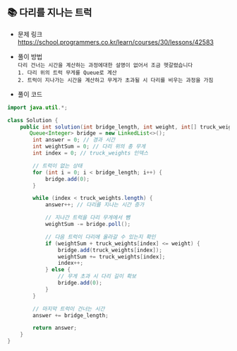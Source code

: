 ## 📚 다리를 지나는 트럭
- 문제 링크
  <br /> https://school.programmers.co.kr/learn/courses/30/lessons/42583
  
- 풀이 방법
  <br /> `다리 건너는 시간을 계산하는 과정에대한 설명이 없어서 조금 헷갈렸습니다`
  <br /> `1. 다리 위의 트럭 무게를 Queue로 계산`
  <br /> `2. 트럭이 지나가는 시간을 계산하고 무게가 초과될 시 다리를 비우는 과정을 가짐`
  
- 풀이 코드
```java
import java.util.*;

class Solution {
    public int solution(int bridge_length, int weight, int[] truck_weights) {
       Queue<Integer> bridge = new LinkedList<>();
        int answer = 0; // 경과 시간
        int weightSum = 0; // 다리 위의 총 무게
        int index = 0; // truck_weights 인덱스

        // 트럭이 없는 상태
        for (int i = 0; i < bridge_length; i++) {
            bridge.add(0);
        }

        while (index < truck_weights.length) {
            answer++; // 다리를 지나는 시간 증가

            // 지나간 트럭을 다리 무게에서 뺌
            weightSum -= bridge.poll();

            // 다음 트럭이 다리에 올라갈 수 있는지 확인
            if (weightSum + truck_weights[index] <= weight) {
                bridge.add(truck_weights[index]);
                weightSum += truck_weights[index];
                index++;
            } else {
                // 무게 초과 시 다리 길이 확보
                bridge.add(0);
            }
        }

        // 마지막 트럭이 건너는 시간
        answer += bridge_length;

        return answer;
    }
}
``` 
